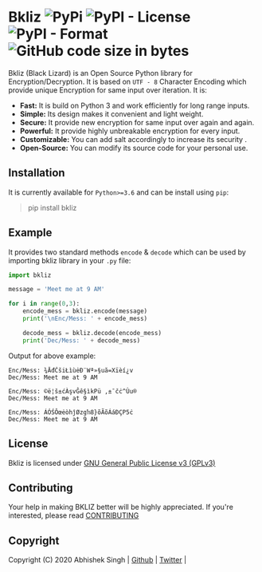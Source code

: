 # Bkliz ![PyPi](https://img.shields.io/pypi/v/bkliz)  ![PyPI - License](https://img.shields.io/github/license/singh2505/bkliz) ![PyPI - Format](https://img.shields.io/pypi/format/bkliz) ![GitHub code size in bytes](https://img.shields.io/github/languages/code-size/singh2505/bkliz?color=yellow)

Bkliz (Black Lizard) is an Open Source Python library for Encryption/Decryption.
It is based on `UTF - 8` Character Encoding which provide unique Encryption for same input over iteration. It is:

* **Fast:** It is build on Python 3 and work efficiently for long range inputs.
* **Simple:** Its design makes it convenient and light weight.
* **Secure:** It provide new encryption for same input over again and again.
* **Powerful:** It provide highly unbreakable encryption for every input.
* **Customizable:** You can add salt accordingly to increase its security .
* **Open-Source:** You can modify its source code for your personal use.

## Installation
It is currently available for `Python>=3.6` and can be install using `pip`:
> pip install bkliz

## Example

It provides two standard methods `encode` & `decode` which can be used by importing bkliz library in your `.py` file:
```python
import bkliz

message = 'Meet me at 9 AM'

for i in range(0,3):
    encode_mess = bkliz.encode(message)
    print('\nEnc/Mess: ' + encode_mess)

    decode_mess = bkliz.decode(encode_mess)
    print('Dec/Mess: ' + decode_mess)

```
Output for above example:
```
Enc/Mess: ¾ĀđČšiŁìùėÐ¨Wª»§uă=Xïèí¿v
Dec/Mess: Meet me at 9 AM

Enc/Mess: ©ë¦š±ćÀşvĜê§ìkPü ,±¯čċ^Ùu®
Dec/Mess: Meet me at 9 AM

Enc/Mess: ÁÓŚÔœėòhĵØzgŉ8}õÃõÁáÐÇP5ċ
Dec/Mess: Meet me at 9 AM
```

## License

Bkliz is licensed under [GNU General Public License v3 (GPLv3)](https://github.com/singh2505/bkliz/LICENSE)

## Contributing

Your help in making BKLIZ better will be highly appreciated. If you're interested, please read [CONTRIBUTING](https://github.com/singh2505/bkliz/CONTRIBUTING)

## Copyright

Copyright (C) 2020 Abhishek Singh | [Github](https://github.com/singh2505) | [Twitter](https://twitter.com/real_singhaniya) |
